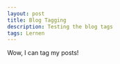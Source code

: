 ```yaml
---
layout: post
title: Blog Tagging
description: Testing the blog tags
tags: Lernen
---
```


Wow, I can tag my posts!
